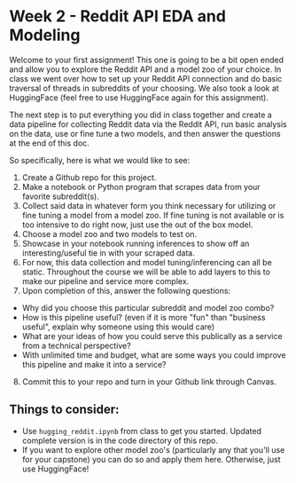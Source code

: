# Week 2 - Reddit API EDA and Modeling
Welcome to your first assignment! This one is going to be a bit open ended and allow you to explore the Reddit API and a model zoo of your choice. In class we went over how to set up your Reddit API connection and do basic traversal of threads in subreddits of your choosing. We also took a look at HuggingFace (feel free to use HuggingFace again for this assignment). 

The next step is to put everything you did in class together and create a data pipeline for collecting Reddit data via the Reddit API, run basic analysis on the data, use or fine tune a two models, and then answer the questions at the end of this doc. 

So specifically, here is what we would like to see:
1. Create a Github repo for this project.
2. Make a notebook or Python program that scrapes data from your favorite subreddit(s).
3. Collect said data in whatever form you think necessary for utilizing or fine tuning a model from a model zoo. If fine tuning is not available or is too intensive to do right now, just use the out of the box model. 
4. Choose a model zoo and two models to test on.
5. Showcase in your notebook running inferences to show off an interesting/useful tie in with your scraped data.
6. For now, this data collection and model tuning/inferencing can all be static. Throughout the course we will be able to add layers to this to make our pipeline and service more complex.
7. Upon completion of this, answer the following questions:
  * Why did you choose this particular subreddit and model zoo combo?
  * How is this pipeline useful? (even if it is more "fun" than "business useful", explain why someone using this would care)
  * What are your ideas of how you could serve this publically as a service from a technical perspective?
  * With unlimited time and budget, what are some ways you could improve this pipeline and make it into a service?
8. Commit this to your repo and turn in your Github link through Canvas.

## Things to consider:
* Use `hugging_reddit.ipynb` from class to get you started. Updated complete version is in the code directory of this repo.
* If you want to explore other model zoo's (particularly any that you'll use for your capstone) you can do so and apply them here. Otherwise, just use HuggingFace!